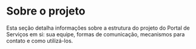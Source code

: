 # Sobre o projeto

Esta seção detalha informações sobre a estrutura do projeto do Portal de Serviços em si: sua equipe, formas de comunicação, mecanismos para contato e como utilizá-los.
